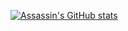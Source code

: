 [![Assassin's GitHub stats](https://github-readme-stats.vercel.app/api?username=AssassinCodes&count_private=true&show_icons=true&title_color=f11e45&cache_seconds=86400&bg_color=1a3950)](https://github.com/AssassinCodes/github-readme-stats)

<!--
**AssassinCodes/AssassinCodes** is a ✨ _special_ ✨ repository because its `README.md` (this file) appears on your GitHub profile.

Here are some ideas to get you started:

- 🔭 I’m currently working on ...
- 🌱 I’m currently learning ...
- 👯 I’m looking to collaborate on ...
- 🤔 I’m looking for help with ...
- 💬 Ask me about ...
- 📫 How to reach me: ...
- 😄 Pronouns: ...
- ⚡ Fun fact: ...
-->

